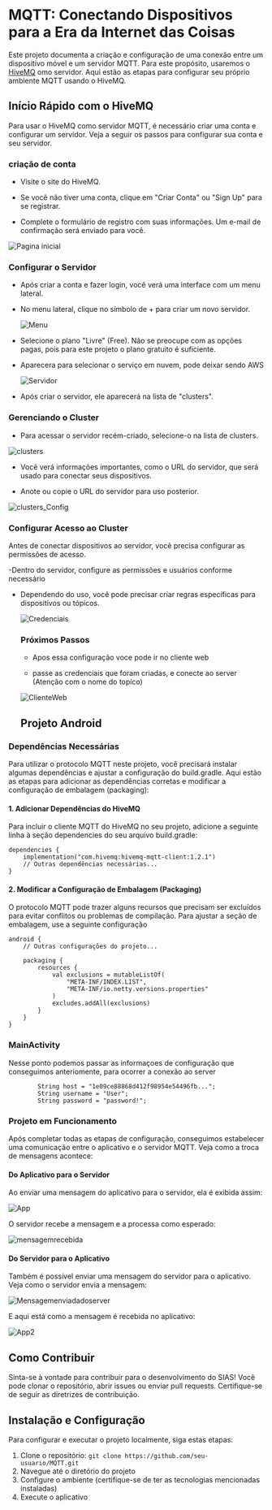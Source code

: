 
# MQTT: Conectando Dispositivos para a Era da Internet das Coisas

Este projeto documenta a criação e configuração de uma conexão entre um dispositivo móvel e um servidor MQTT. Para este propósito, usaremos o [HiveMQ](https://www.hivemq.com/) omo servidor. Aqui estão as etapas para configurar seu próprio ambiente MQTT usando o HiveMQ.




## Início Rápido com o HiveMQ

Para usar o HiveMQ como servidor MQTT, é necessário criar uma conta e configurar um servidor. Veja a seguir os passos para configurar sua conta e seu servidor.

### criação de conta 

-  Visite o site do HiveMQ.

- Se você não tiver uma conta, clique em "Criar Conta" ou "Sign Up" para se registrar.

- Complete o formulário de registro com suas informações. Um e-mail de confirmação será enviado para você.

![Pagina inicial](/imgs/Home.png)


###  Configurar o Servidor

- Após criar a conta e fazer login, você verá uma interface com um menu lateral.

- No menu lateral, clique no símbolo de + para criar um novo servidor.

  ![Menu](/imgs/Menu.png)

- Selecione o plano "Livre" (Free). Não se preocupe com as opções pagas, pois para este projeto o plano gratuito é suficiente.

- Aparecera para selecionar o serviço em nuvem, pode deixar sendo AWS
  
   ![Servidor](/imgs/Servidor.png)
  
- Após criar o servidor, ele aparecerá na lista de "clusters".


### Gerenciando o Cluster 

- Para acessar o servidor recém-criado, selecione-o na lista de clusters.

![clusters](/imgs/clusters.png)


- Você verá informações importantes, como o URL do servidor, que será usado para conectar seus dispositivos.

- Anote ou copie o URL do servidor para uso posterior.
  

![clusters_Config](/imgs/clusters_Config.png)

### Configurar Acesso ao Cluster

Antes de conectar dispositivos ao servidor, você precisa configurar as permissões de acesso.

-Dentro do servidor, configure as permissões e usuários conforme necessário

- Dependendo do uso, você pode precisar criar regras específicas para dispositivos ou tópicos.

  ![Credenciais](/imgs/Credenciais.png)

  ### Próximos Passos

  - Apos essa configuração voce pode ir no cliente web
 
  - passe as credenciais que foram criadas, e conecte ao server (Atenção com o nome do topico)
 
   ![ClienteWeb](/imgs/ClienteWeb.png)

  ## Projeto Android

### Dependências Necessárias

Para utilizar o protocolo MQTT neste projeto, você precisará instalar algumas dependências e ajustar a configuração do build.gradle. Aqui estão as etapas para adicionar as dependências corretas e modificar a configuração de embalagem (packaging):

#### 1. Adicionar Dependências do HiveMQ

Para incluir o cliente MQTT do HiveMQ no seu projeto, adicione a seguinte linha à seção dependencies do seu arquivo build.gradle:

```
dependencies {
    implementation("com.hivemq:hivemq-mqtt-client:1.2.1")
    // Outras dependências necessárias...
}
```

#### 2. Modificar a Configuração de Embalagem (Packaging)

 O protocolo MQTT pode trazer alguns recursos que precisam ser excluídos para evitar conflitos ou problemas de compilação. Para ajustar a seção de embalagem, use a seguinte configuração
```
android {
    // Outras configurações do projeto...

    packaging {
        resources {
            val exclusions = mutableListOf(
                "META-INF/INDEX.LIST",
                "META-INF/io.netty.versions.properties"
            )
            excludes.addAll(exclusions)
        }
    }
}
```

### MainActivity 

Nesse ponto podemos passar as informaçoes de configuração que conseguimos anteriomente,  para ocorrer a conexão ao server 
```
        String host = "1e09ce88868d412f98954e54496fb...";
        String username = "User";
        String password = "password!";
```

### Projeto em Funcionamento
Após completar todas as etapas de configuração, conseguimos estabelecer uma comunicação entre o aplicativo e o servidor MQTT. Veja como a troca de mensagens acontece:

#### Do Aplicativo para o Servidor
Ao enviar uma mensagem do aplicativo para o servidor, ela é exibida assim:
 
   ![App](/imgs/App.png)

O servidor recebe a mensagem e a processa como esperado:

  ![mensagemrecebida](/imgs/mensagemrecebida.png)
  
#### Do Servidor para o Aplicativo
Também é possível enviar uma mensagem do servidor para o aplicativo. Veja como o servidor envia a mensagem:

![Mensagemenviadadoserver ](/imgs/Mensagemenviadadoserver.png)

E aqui está como a mensagem é recebida no aplicativo:

![App2](/imgs/Appp2.png)

  ## Como Contribuir 
Sinta-se à vontade para contribuir para o desenvolvimento do SIAS! Você pode clonar o repositório, abrir issues ou enviar pull requests. Certifique-se de seguir as diretrizes de contribuição.

## Instalação e Configuração
Para configurar e executar o projeto localmente, siga estas etapas:

1. Clone o repositório: `git clone https://github.com/seu-usuario/MQTT.git`
2. Navegue até o diretório do projeto
3. Configure o ambiente (certifique-se de ter as tecnologias mencionadas instaladas)
4. Execute o aplicativo
  


